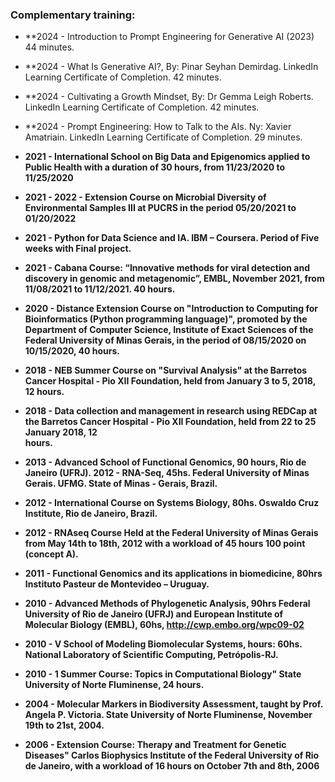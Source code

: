 ### Complementary training:

- **2024 - Introduction to Prompt Engineering for Generative AI (2023) 44 minutes.
- **2024 - What Is Generative AI?, By: Pinar Seyhan Demirdag. LinkedIn Learning Certificate of Completion. 42 minutes.
- **2024 - Cultivating a Growth Mindset, By: Dr Gemma Leigh Roberts. LinkedIn Learning Certificate of Completion. 42 minutes.
- **2024 - Prompt Engineering: How to Talk to the AIs. Ny: Xavier Amatriain. LinkedIn Learning Certificate of Completion. 29 minutes. 
	
- **2021 - International School on Big Data and Epigenomics applied to Public Health with a duration of 30 hours, from 11/23/2020 to 11/25/2020**
- **2021 - 2022 - Extension Course on Microbial Diversity of Environmental Samples III at PUCRS in the period 05/20/2021 to 01/20/2022**
- **2021 - Python for Data Science and IA. IBM – Coursera. Period of Five  weeks with Final project.**
- **2021 - Cabana Course: “Innovative methods for viral detection and discovery in genomic and metagenomic”, EMBL, November 2021, from 11/08/2021 to 11/12/2021. 40 
           hours.**
- **2020 - Distance Extension Course on "Introduction to Computing for Bioinformatics (Python programming language)", promoted by the Department of Computer 
           Science, Institute of Exact Sciences of the Federal University of Minas Gerais, in the period of 08/15/2020 on 10/15/2020, 40 hours.**
- **2018 - NEB Summer Course on "Survival Analysis" at the Barretos Cancer Hospital - Pio XII Foundation, held from January 3 to 5, 2018,  12 hours.**
- **2018 - Data collection and management in research using REDCap at the Barretos Cancer Hospital - Pio XII Foundation, held from 22 to 25 January 2018, 12    
           hours.**
- **2013 - Advanced School of Functional Genomics, 90 hours, Rio de Janeiro (UFRJ). 2012 - RNA-Seq, 45hs. Federal University of Minas Gerais. UFMG. State of Minas -            Gerais, Brazil.**
- **2012 - International Course on Systems Biology, 80hs. Oswaldo Cruz Institute, Rio de Janeiro, Brazil.**
- **2012 - RNAseq Course Held at the Federal University of Minas Gerais from May 14th to 18th, 2012 with a workload of 45 hours 100 point (concept A).**
- **2011 - Functional Genomics and its applications in biomedicine, 80hrs Instituto Pasteur de Montevideo – Uruguay.**
- **2010 - Advanced Methods of Phylogenetic Analysis, 90hrs Federal University of Rio de Janeiro (UFRJ) and European Institute of Molecular Biology (EMBL), 60hs, 
           http://cwp.embo.org/wpc09-02**
- **2010 - V School of Modeling Biomolecular Systems, hours: 60hs. National Laboratory of Scientific Computing, Petrópolis-RJ.**
- **2010 - 1 Summer Course: Topics in Computational Biology" State University of Norte Fluminense, 24 hours.**
- **2004 - Molecular Markers in Biodiversity Assessment, taught by Prof. Angela P. Victoria. State University of Norte Fluminense, November 19th to 21st, 2004.**
- **2006 - Extension Course: Therapy and Treatment for Genetic Diseases" Carlos Biophysics Institute of the Federal University of Rio de Janeiro, with a workload of 16 hours on October 7th and 8th, 2006**








